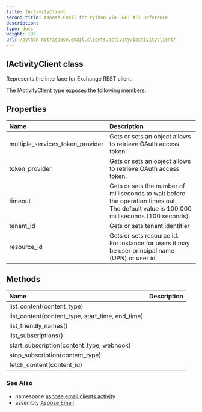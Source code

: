 ```yaml
---
title: IActivityClient
second_title: Aspose.Email for Python via .NET API Reference
description: 
type: docs
weight: 130
url: /python-net/aspose.email.clients.activity/iactivityclient/
---
```


## IActivityClient class

Represents the interface for Exchange REST client.

The IActivityClient type exposes the following members:
## Properties
| Name | Description |
| :- | :- |
|multiple_services_token_provider|Gets or sets an object allows to retrieve OAuth access token.|
|token_provider|Gets or sets an object allows to retrieve OAuth access token.|
|timeout|Gets or sets the number of milliseconds to wait before the operation times out.<br/>            The default value is 100,000 milliseconds (100 seconds).|
|tenant_id|Gets or sets tenant identifier|
|resource_id|Gets or sets resource id.<br/>            For instance for users it may be user principal name (UPN) or user id|
## Methods
| Name | Description |
| :- | :- |
|list_content(content_type)|  |
|list_content(content_type, start_time, end_time)|  |
|list_friendly_names()|  |
|list_subscriptions()|  |
|start_subscription(content_type, webhook)|  |
|stop_subscription(content_type)|  |
|fetch_content(content_id)|  |

### See Also

* namespace [aspose.email.clients.activity](/python-net/aspose.email.clients.activity/)
* assembly [Aspose.Email](/python-net/)

